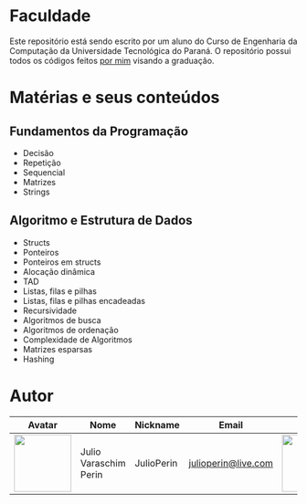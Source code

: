 # Faculdade

Este repositório está sendo escrito por um aluno do Curso de Engenharia da Computação da Universidade Tecnológica do Paraná. O repositório possui todos os códigos feitos [por mim](#Autor) visando a graduação.

# Matérias e seus conteúdos


## Fundamentos da Programação
- Decisão  <br />
- Repetição  <br />
- Sequencial  <br />
- Matrizes <br />
- Strings <br />

## Algoritmo e Estrutura de Dados
- Structs <br />
- Ponteiros <br />
- Ponteiros em structs <br />
- Alocação dinâmica <br />
- TAD <br />
- Listas, filas e pilhas <br />
- Listas, filas e pilhas encadeadas <br />
- Recursividade <br />
- Algoritmos de busca <br />
- Algoritmos de ordenação <br />
- Complexidade de Algoritmos <br />
- Matrizes esparsas <br />
- Hashing <br />

# Autor

| Avatar | Nome | Nickname | Email | Curso |
| ------ | ---- | -------- | ----- | ----- |
| <img src="https://avatars.githubusercontent.com/u/79281445?s=400&u=f3fb6e79e0b4b925131b8392ae474689e10e2db9&v=4" width = 100>  | Julio Varaschim Perin| JulioPerin | [julioperin@live.com](mailto:julioperin@live.com) | <img src="https://scontent.ffbe4-1.fna.fbcdn.net/v/t1.18169-9/26815436_1289040704575897_8189339329171700227_n.png?_nc_cat=102&ccb=1-5&_nc_sid=730e14&_nc_eui2=AeEwaAA-_9OwnyMn0ok5bGLZnjRgm2dlTWueNGCbZ2VNa8X1EiCP8jb19XKVAjpmZ2pcZXgEU3bEO85qTC778GAM&_nc_ohc=TbCDlLYtBb0AX95sNjT&_nc_ht=scontent.ffbe4-1.fna&oh=9ebd473c5b7de2d2847e9adbd5506761&oe=61A98F6D" width = 100> |

